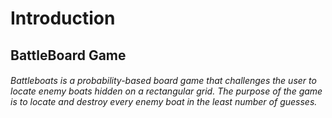 # Introduction 
## BattleBoard Game 
###### Battleboats is a probability-based board game that challenges the user to locate enemy boats hidden on a rectangular grid. The purpose of the game is to locate and destroy every enemy boat in the least number of guesses.
